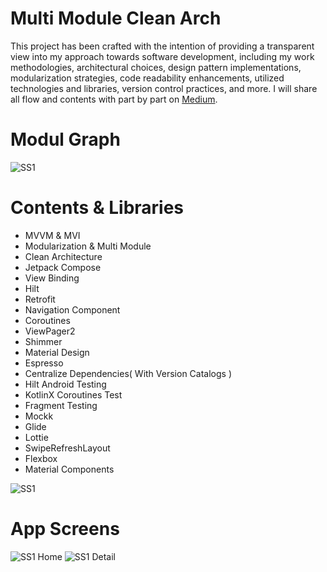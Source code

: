# Multi Module Clean Arch 


This project has been crafted with the intention of providing a transparent view into my approach towards software development, including my work methodologies, architectural choices, design pattern implementations, modularization strategies, code readability enhancements, utilized technologies and libraries, version control practices, and more. I will share all flow and contents with part by part on [Medium](https://medium.com/@basaransuleyman).

# Modul Graph 

![SS1](https://i.ibb.co/Dfb56m8/ezgif-com-resize-6.png)

# Contents & Libraries 

- MVVM & MVI
- Modularization & Multi Module
- Clean Architecture 
- Jetpack Compose
- View Binding 
- Hilt 
- Retrofit
- Navigation Component 
- Coroutines 
- ViewPager2 
- Shimmer 
- Material Design 
- Espresso
- Centralize Dependencies( With Version Catalogs )
- Hilt Android Testing
- KotlinX Coroutines Test
- Fragment Testing
- Mockk 
- Glide 
- Lottie 
- SwipeRefreshLayout 
- Flexbox
- Material Components
  
![SS1](https://i.ibb.co/9hTnWy6/Screen-Shot-2023-08-14-at-23-27-35.png)

 # App Screens 

 ![SS1](https://i.ibb.co/54RM2B0/ezgif-com-resize-8.png) Home
 ![SS1](https://i.ibb.co/Zm1mz9G/ezgif-com-resize-7.png) Detail






 




